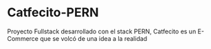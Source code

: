 # Catfecito-PERN
Proyecto Fullstack desarrollado con el stack PERN, Catfecito es un E-Commerce que se volcó de una idea a la realidad
